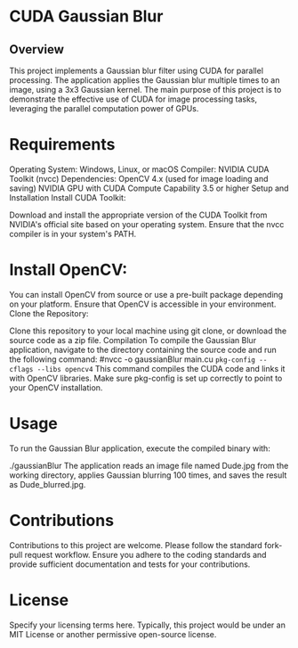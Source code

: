 # CUDA Gaussian Blur

## Overview
This project implements a Gaussian blur filter using CUDA for parallel processing. The application applies the Gaussian blur multiple times to an image, using a 3x3 Gaussian kernel. The main purpose of this project is to demonstrate the effective use of CUDA for image processing tasks, leveraging the parallel computation power of GPUs.

# Requirements
Operating System: Windows, Linux, or macOS
Compiler: NVIDIA CUDA Toolkit (nvcc)
Dependencies:
OpenCV 4.x (used for image loading and saving)
NVIDIA GPU with CUDA Compute Capability 3.5 or higher
Setup and Installation
Install CUDA Toolkit:

Download and install the appropriate version of the CUDA Toolkit from NVIDIA's official site based on your operating system.
Ensure that the nvcc compiler is in your system's PATH.

# Install OpenCV:
You can install OpenCV from source or use a pre-built package depending on your platform. Ensure that OpenCV is accessible in your environment.
Clone the Repository:

Clone this repository to your local machine using git clone, or download the source code as a zip file.
Compilation
To compile the Gaussian Blur application, navigate to the directory containing the source code and run the following command:
#nvcc -o gaussianBlur main.cu `pkg-config --cflags --libs opencv4`
This command compiles the CUDA code and links it with OpenCV libraries. Make sure pkg-config is set up correctly to point to your OpenCV installation.

# Usage
To run the Gaussian Blur application, execute the compiled binary with:

./gaussianBlur
The application reads an image file named Dude.jpg from the working directory, applies Gaussian blurring 100 times, and saves the result as Dude_blurred.jpg.

# Contributions
Contributions to this project are welcome. Please follow the standard fork-pull request workflow. Ensure you adhere to the coding standards and provide sufficient documentation and tests for your contributions.

# License
Specify your licensing terms here. Typically, this project would be under an MIT License or another permissive open-source license.
